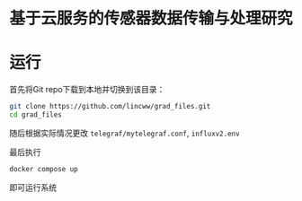 # 基于云服务的传感器数据传输与处理研究

# 运行
首先将Git repo下载到本地并切换到该目录：
```bash
git clone https://github.com/lincww/grad_files.git
cd grad_files
```
随后根据实际情况更改 `telegraf/mytelegraf.conf`, `influxv2.env`

最后执行
```bash
docker compose up
```
即可运行系统
